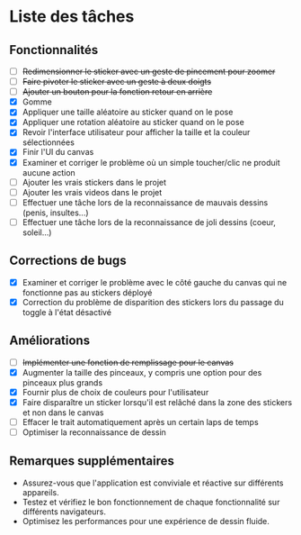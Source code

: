 # Liste des tâches

## Fonctionnalités
- [ ] ~~Redimensionner le sticker avec un geste de pincement pour zoomer~~
- [ ] ~~Faire pivoter le sticker avec un geste à deux doigts~~
- [ ] ~~Ajouter un bouton pour la fonction retour en arrière~~
- [X] Gomme
- [X] Appliquer une taille aléatoire au sticker quand on le pose
- [x] Appliquer une rotation aléatoire au sticker quand on le pose
- [X] Revoir l'interface utilisateur pour afficher la taille et la couleur sélectionnées
- [X] Finir l'UI du canvas
- [X] Examiner et corriger le problème où un simple toucher/clic ne produit aucune action
- [ ] Ajouter les vrais stickers dans le projet
- [ ] Ajouter les vrais videos dans le projet
- [ ] Effectuer une tâche lors de la reconnaissance de mauvais dessins (penis, insultes...)
- [ ] Effectuer une tâche lors de la reconnaissance de joli dessins (coeur, soleil...)

## Corrections de bugs
- [X] Examiner et corriger le problème avec le côté gauche du canvas qui ne fonctionne pas au stickers déployé
- [X] Correction du problème de disparition des stickers lors du passage du toggle à l'état désactivé

## Améliorations
- [ ] ~~Implémenter une fonction de remplissage pour le canvas~~
- [X] Augmenter la taille des pinceaux, y compris une option pour des pinceaux plus grands
- [X] Fournir plus de choix de couleurs pour l'utilisateur
- [X] Faire disparaître un sticker lorsqu'il est relâché dans la zone des stickers et non dans le canvas
- [ ] Effacer le trait automatiquement après un certain laps de temps
- [ ] Optimiser la reconnaissance de dessin

## Remarques supplémentaires
- Assurez-vous que l'application est conviviale et réactive sur différents appareils.
- Testez et vérifiez le bon fonctionnement de chaque fonctionnalité sur différents navigateurs.
- Optimisez les performances pour une expérience de dessin fluide.
